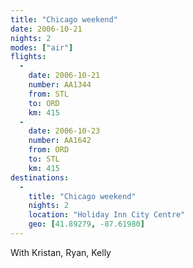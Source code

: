 ```yaml
---
title: "Chicago weekend"
date: 2006-10-21
nights: 2
modes: ["air"]
flights:
  -
    date: 2006-10-21
    number: AA1344
    from: STL
    to: ORD
    km: 415
  -
    date: 2006-10-23
    number: AA1642
    from: ORD
    to: STL
    km: 415
destinations:
  -
    title: "Chicago weekend"
    nights: 2
    location: "Holiday Inn City Centre"
    geo: [41.89279, -87.61980]
---
```


With Kristan, Ryan, Kelly

